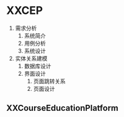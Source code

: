 # XXCEP


1. 需求分析
	1. 系统简介
	2. 用例分析
	3. 系统设计
2. 实体关系建模
	1. 数据库设计
	2. 界面设计
		1. 页面跳转关系 
		2. 页面设计



## XXCourseEducationPlatform
